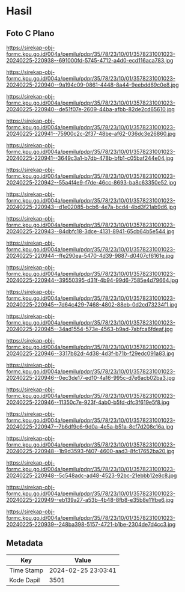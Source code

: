 # Hasil

## Foto C Plano

https://sirekap-obj-formc.kpu.go.id/004a/pemilu/pdpr/35/78/23/10/01/3578231001023-20240225-220938--691000fd-5745-4712-a4d0-ecd116aca783.jpg

https://sirekap-obj-formc.kpu.go.id/004a/pemilu/pdpr/35/78/23/10/01/3578231001023-20240225-220940--9a194c09-0861-4448-8a44-9eebdd69c0e8.jpg

https://sirekap-obj-formc.kpu.go.id/004a/pemilu/pdpr/35/78/23/10/01/3578231001023-20240225-220940--de51f07e-2609-44ba-afbb-82de2cd65610.jpg

https://sirekap-obj-formc.kpu.go.id/004a/pemilu/pdpr/35/78/23/10/01/3578231001023-20240225-220941--75900c2c-2f37-48be-af62-036dc3e26860.jpg

https://sirekap-obj-formc.kpu.go.id/004a/pemilu/pdpr/35/78/23/10/01/3578231001023-20240225-220941--3649c3a1-b7db-478b-bfb1-c05baf244e04.jpg

https://sirekap-obj-formc.kpu.go.id/004a/pemilu/pdpr/35/78/23/10/01/3578231001023-20240225-220942--55a4f4e9-f7de-46cc-8693-ba8c63350e52.jpg

https://sirekap-obj-formc.kpu.go.id/004a/pemilu/pdpr/35/78/23/10/01/3578231001023-20240225-220943--d1e02085-bcb6-4e7a-bcd4-4bd3f21ab9d6.jpg

https://sirekap-obj-formc.kpu.go.id/004a/pemilu/pdpr/35/78/23/10/01/3578231001023-20240225-220943--84dbfc18-3dce-4131-8941-65cb64b5e544.jpg

https://sirekap-obj-formc.kpu.go.id/004a/pemilu/pdpr/35/78/23/10/01/3578231001023-20240225-220944--ffe290ea-5470-4d39-9887-d0407cf6161e.jpg

https://sirekap-obj-formc.kpu.go.id/004a/pemilu/pdpr/35/78/23/10/01/3578231001023-20240225-220944--39550395-d31f-4b94-99d6-7585e4d79664.jpg

https://sirekap-obj-formc.kpu.go.id/004a/pemilu/pdpr/35/78/23/10/01/3578231001023-20240225-220945--7d64c429-7468-4802-88eb-0d2cd73234f1.jpg

https://sirekap-obj-formc.kpu.go.id/004a/pemilu/pdpr/35/78/23/10/01/3578231001023-20240225-220945--34ad1554-573e-4563-b9ad-7abfca6fdeaf.jpg

https://sirekap-obj-formc.kpu.go.id/004a/pemilu/pdpr/35/78/23/10/01/3578231001023-20240225-220946--3317b82d-4d38-4d3f-b71b-f29edc091a83.jpg

https://sirekap-obj-formc.kpu.go.id/004a/pemilu/pdpr/35/78/23/10/01/3578231001023-20240225-220946--0ec3de17-ed10-4a16-995c-d7e6acb02ba3.jpg

https://sirekap-obj-formc.kpu.go.id/004a/pemilu/pdpr/35/78/23/10/01/3578231001023-20240225-220946--11350c7e-923f-4ab0-b5fd-dfc3f619e5f8.jpg

https://sirekap-obj-formc.kpu.go.id/004a/pemilu/pdpr/35/78/23/10/01/3578231001023-20240225-220947--7b6df9c6-9d0a-4e5a-b51a-8cf7d208c16a.jpg

https://sirekap-obj-formc.kpu.go.id/004a/pemilu/pdpr/35/78/23/10/01/3578231001023-20240225-220948--1b9d3593-f407-4600-aad3-8fc17652ba20.jpg

https://sirekap-obj-formc.kpu.go.id/004a/pemilu/pdpr/35/78/23/10/01/3578231001023-20240225-220948--5c548adc-ad48-4523-92bc-21ebbb12e8c8.jpg

https://sirekap-obj-formc.kpu.go.id/004a/pemilu/pdpr/35/78/23/10/01/3578231001023-20240225-220949--eb139a27-a53b-4b48-8fb8-e35b8e11fbe6.jpg

https://sirekap-obj-formc.kpu.go.id/004a/pemilu/pdpr/35/78/23/10/01/3578231001023-20240225-220939--248ba398-5157-4721-b1be-2304de7d4cc3.jpg


## Metadata

| Key        | Value               |
| ---------- | ------------------- |
| Time Stamp | 2024-02-25 23:03:41 |
| Kode Dapil | 3501                |



